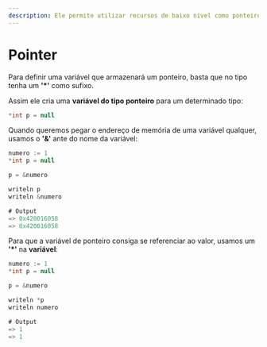 ```yaml
---
description: Ele permite utilizar recursos de baixo nível como ponteiros que nem no C e Go.
---
```


# Pointer

Para definir uma variável que armazenará um ponteiro, basta que no tipo tenha um **'\*'** como sufixo.

Assim ele cria uma **variável do tipo ponteiro** para um determinado tipo:

```csharp
*int p = null
```

Quando queremos pegar o endereço de memória de uma variável qualquer, usamos o **'&'** ante do nome da variável:

```csharp
numero := 1
*int p = null

p = &numero

writeln p
writeln &numero

# Output
=> 0x420016058
=> 0x420016058
```

Para que a variável de ponteiro consiga se referenciar ao valor, usamos um **'\*'** na **variável**:

```csharp
numero := 1
*int p = null

p = &numero

writeln *p
writeln numero

# Output
=> 1
=> 1
```
